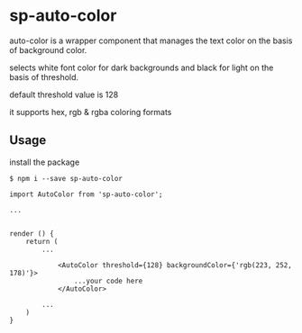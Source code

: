 # sp-auto-color

auto-color is a wrapper component that manages the text color on the basis of background color.

selects white font color for dark backgrounds and black for light on the basis of threshold.

default threshold value is 128

it supports hex, rgb & rgba coloring formats

## Usage

install the package

```
$ npm i --save sp-auto-color

```



```
import AutoColor from 'sp-auto-color';

...


render () {
    return (
        ...

            <AutoColor threshold={128} backgroundColor={'rgb(223, 252, 178)'}>
                ...your code here
            </AutoColor>

        ...
    )
}
```